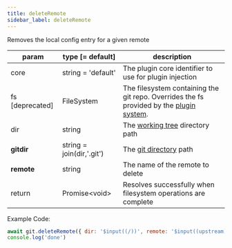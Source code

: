 ```yaml
---
title: deleteRemote
sidebar_label: deleteRemote
---
```


Removes the local config entry for a given remote

| param           | type [= default]          | description                                                                                               |
| --------------- | ------------------------- | --------------------------------------------------------------------------------------------------------- |
| core            | string = 'default'        | The plugin core identifier to use for plugin injection                                                    |
| fs [deprecated] | FileSystem                | The filesystem containing the git repo. Overrides the fs provided by the [plugin system](./plugin_fs.md). |
| dir             | string                    | The [working tree](dir-vs-gitdir.md) directory path                                                       |
| **gitdir**      | string = join(dir,'.git') | The [git directory](dir-vs-gitdir.md) path                                                                |
| **remote**      | string                    | The name of the remote to delete                                                                          |
| return          | Promise\<void\>           | Resolves successfully when filesystem operations are complete                                             |

Example Code:

```js live
await git.deleteRemote({ dir: '$input((/))', remote: '$input((upstream))' })
console.log('done')
```
